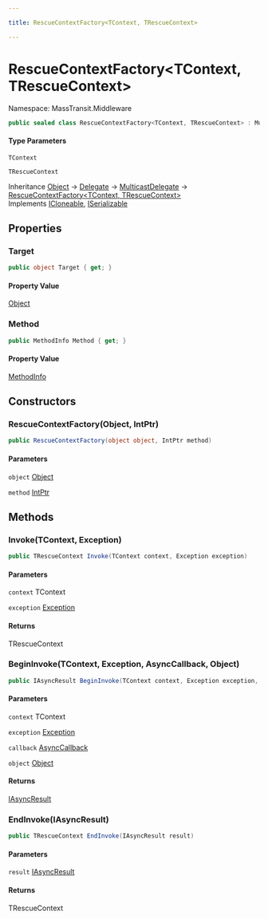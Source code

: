 ```yaml
---

title: RescueContextFactory<TContext, TRescueContext>

---
```


# RescueContextFactory\<TContext, TRescueContext\>

Namespace: MassTransit.Middleware

```csharp
public sealed class RescueContextFactory<TContext, TRescueContext> : MulticastDelegate, ICloneable, ISerializable
```

#### Type Parameters

`TContext`<br/>

`TRescueContext`<br/>

Inheritance [Object](https://learn.microsoft.com/en-us/dotnet/api/system.object) → [Delegate](https://learn.microsoft.com/en-us/dotnet/api/system.delegate) → [MulticastDelegate](https://learn.microsoft.com/en-us/dotnet/api/system.multicastdelegate) → [RescueContextFactory\<TContext, TRescueContext\>](../masstransit-middleware/rescuecontextfactory-2)<br/>
Implements [ICloneable](https://learn.microsoft.com/en-us/dotnet/api/system.icloneable), [ISerializable](https://learn.microsoft.com/en-us/dotnet/api/system.runtime.serialization.iserializable)

## Properties

### **Target**

```csharp
public object Target { get; }
```

#### Property Value

[Object](https://learn.microsoft.com/en-us/dotnet/api/system.object)<br/>

### **Method**

```csharp
public MethodInfo Method { get; }
```

#### Property Value

[MethodInfo](https://learn.microsoft.com/en-us/dotnet/api/system.reflection.methodinfo)<br/>

## Constructors

### **RescueContextFactory(Object, IntPtr)**

```csharp
public RescueContextFactory(object object, IntPtr method)
```

#### Parameters

`object` [Object](https://learn.microsoft.com/en-us/dotnet/api/system.object)<br/>

`method` [IntPtr](https://learn.microsoft.com/en-us/dotnet/api/system.intptr)<br/>

## Methods

### **Invoke(TContext, Exception)**

```csharp
public TRescueContext Invoke(TContext context, Exception exception)
```

#### Parameters

`context` TContext<br/>

`exception` [Exception](https://learn.microsoft.com/en-us/dotnet/api/system.exception)<br/>

#### Returns

TRescueContext<br/>

### **BeginInvoke(TContext, Exception, AsyncCallback, Object)**

```csharp
public IAsyncResult BeginInvoke(TContext context, Exception exception, AsyncCallback callback, object object)
```

#### Parameters

`context` TContext<br/>

`exception` [Exception](https://learn.microsoft.com/en-us/dotnet/api/system.exception)<br/>

`callback` [AsyncCallback](https://learn.microsoft.com/en-us/dotnet/api/system.asynccallback)<br/>

`object` [Object](https://learn.microsoft.com/en-us/dotnet/api/system.object)<br/>

#### Returns

[IAsyncResult](https://learn.microsoft.com/en-us/dotnet/api/system.iasyncresult)<br/>

### **EndInvoke(IAsyncResult)**

```csharp
public TRescueContext EndInvoke(IAsyncResult result)
```

#### Parameters

`result` [IAsyncResult](https://learn.microsoft.com/en-us/dotnet/api/system.iasyncresult)<br/>

#### Returns

TRescueContext<br/>

